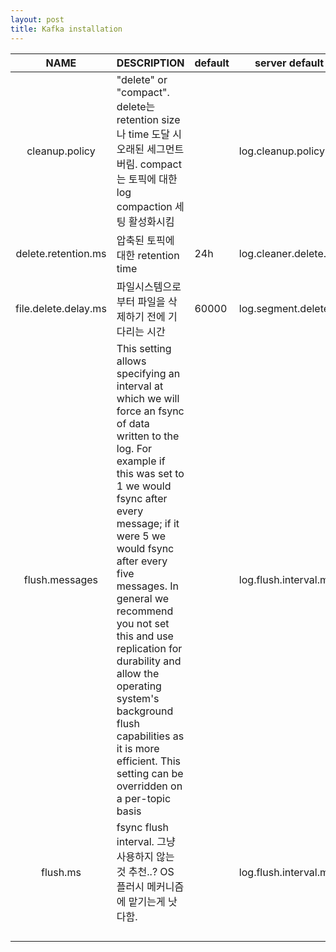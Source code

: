 ```yaml
---
layout: post
title: Kafka installation
---
```


|         NAME         | DESCRIPTION                                                  | default | server default property         |
| :------------------: | ------------------------------------------------------------ | ------- | ------------------------------- |
|    cleanup.policy    | "delete" or "compact".  delete는 retention size나 time 도달 시 오래된 세그먼트 버림.  compact는 토픽에 대한 log compaction 세팅 활성화시킴 |         | log.cleanup.policy              |
| delete.retention.ms  | 압축된 토픽에 대한 retention time                            | 24h     | log.cleaner.delete.retention.ms |
| file.delete.delay.ms | 파일시스템으로부터 파일을 삭제하기 전에 기다리는 시간        | 60000   | log.segment.delete.delay.ms     |
|    flush.messages    | This setting allows specifying an interval at which we will force an fsync of data written to the log. For example if this was set to 1 we would fsync after every message; if it were 5 we would fsync after every five messages. In general we recommend you not set this and use replication for durability and allow the operating system's background flush capabilities as it is more efficient. This setting can be overridden on a per-topic basis |         | log.flush.interval.messages     |
|       flush.ms       | fsync flush interval.  그냥 사용하지 않는 것 추천..? OS 플러시 메커니즘에 맡기는게 낫다함. |         | log.flush.interval.ms           |
|                      |                                                              |         |                                 |
|                      |                                                              |         |                                 |
|                      |                                                              |         |                                 |
|                      |                                                              |         |                                 |


